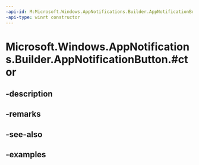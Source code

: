 ```yaml
---
-api-id: M:Microsoft.Windows.AppNotifications.Builder.AppNotificationButton.#ctor
-api-type: winrt constructor
---
```


# Microsoft.Windows.AppNotifications.Builder.AppNotificationButton.#ctor

<!--
public AppNotificationButton ();
-->


## -description

## -remarks

## -see-also

## -examples


